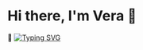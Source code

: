 # Hi there, I'm Vera 👋

🌱 [![Typing SVG](https://readme-typing-svg.herokuapp.com?color=%2336BCF7&lines=I’m+currently+learning+with+help+Yandex-praktikum)](https://git.io/typing-svg)
<!--
**VeraUrsul/VeraUrsul** is a ✨ _special_ ✨ repository because its `README.md` (this file) appears on your GitHub profile.

Here are some ideas to get you started:

- 🔭 I’m currently working on ...
- 🌱 I’m currently learning ...
- 👯 I’m looking to collaborate on ...
- 🤔 I’m looking for help with ...
- 💬 Ask me about ...
- 📫 How to reach me: ...
- 😄 Pronouns: ...
- ⚡ Fun fact: ...
-->
